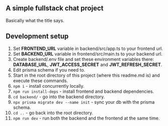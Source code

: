 ## A simple fullstack chat project

Basically what the title says.

## Development setup

1. Set **FRONTEND_URL** variable in backend/src/app.ts to your frontend url.
2. Set **BACKEND_URL** variable in frontend/src/main.ts to your backend url.
3. Create backend/.env file and set these environment variables there: **DATABASE_URL**, **JWT_ACCESS_SECRET** and **JWT_REFRESH_SECRET**.
4. Edit prisma schema if you need to.
5. Start in the root directory of this project (where this readme.md is) and execute these commands.
6. `npm i` - install concurrently locally.
7. `npm run install-deps` - install frontend and backend dependencies.
8. `cd backend/` - go into the backend directory.
9. `npx prisma migrate dev --name init` - sync your db with the prisma schema.
10. `cd ..` - go back into the root directory.
11. `npm run dev` - run both the backend and the frontend at the same time.

